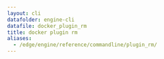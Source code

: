 ```yaml
---
layout: cli
datafolder: engine-cli
datafile: docker_plugin_rm
title: docker plugin rm
aliases:
  - /edge/engine/reference/commandline/plugin_rm/
---
```

<!--
This page is automatically generated from Docker's source code. If you want to
suggest a change to the text that appears here, open a ticket or pull request
in the source repository on GitHub:

https://github.com/docker/cli
-->
